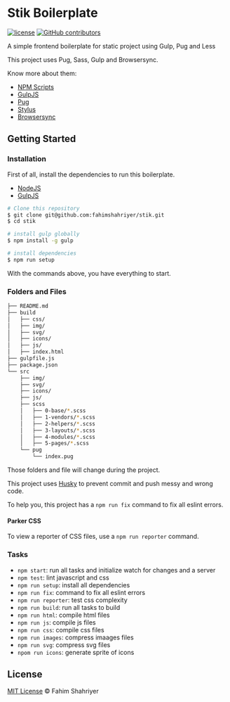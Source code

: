 # Stik Boilerplate

[![license](https://img.shields.io/github/license/fahimshahriyer/stik.svg)](./license.md)
[![GitHub contributors](https://img.shields.io/github/contributors/fahimshahriyer/stik.svg)](https://github.com/fahimshahriyer/stik/graphs/contributors)

A simple frontend boilerplate for static project using Gulp, Pug and Less

This project uses Pug, Sass, Gulp and Browsersync.

Know more about them:
- [NPM Scripts](https://docs.npmjs.com/misc/scripts)
- [GulpJS](http://gulpjs.com/)
- [Pug](https://github.com/pugjs/pug)
- [Stylus](http://learnboost.github.io/stylus/)
- [Browsersync](https://www.browsersync.io/)


## Getting Started

### Installation

First of all, install the dependencies to run this boilerplate.

- [NodeJS](http://nodejs.org/)
- [GulpJS](http://gulpjs.com/)


```sh
# Clone this repository
$ git clone git@github.com:fahimshahriyer/stik.git
$ cd stik

# install gulp globally
$ npm install -g gulp

# install dependencies
$ npm run setup

```

With the commands above, you have everything to start.

### Folders and Files

```sh
├── README.md
├── build
│   ├── css/
│   ├── img/
│   ├── svg/
│   ├── icons/
│   ├── js/
│   ├── index.html
├── gulpfile.js
├── package.json
└── src
    ├── img/
    ├── svg/
    ├── icons/
    ├── js/
    ├── scss
    │   ├── 0-base/*.scss
    │   ├── 1-vendors/*.scss
    │   ├── 2-helpers/*.scss
    │   ├── 3-layouts/*.scss
    │   ├── 4-modules/*.scss
    │   ├── 5-pages/*.scss
    └── pug
        └── index.pug
```

Those folders and file will change during the project.

This project uses [Husky](https://github.com/typicode/husky) to prevent commit and push messy and wrong code.

To help you, this project has a `npm run fix` command to fix all eslint errors.


#### Parker CSS

To view a reporter of CSS files, use a `npm run reporter` command.


### Tasks

- `npm start`: run all tasks and initialize watch for changes and a server
- `npm test`: lint javascript and css
- `npm run setup`: install all dependencies
- `npm run fix`: command to fix all eslint errors
- `npm run reporter`: test css complexity
- `npm run build`: run all tasks to build
- `npm run html`: compile html files
- `npm run js`: compile js files
- `npm run css`: compile css files
- `npm run images`: compress imaages files
- `npm run svg`: compress svg files
- `npom run icons`: generate sprite of icons


## License

[MIT License](https://mit-license.org/) © Fahim Shahriyer
